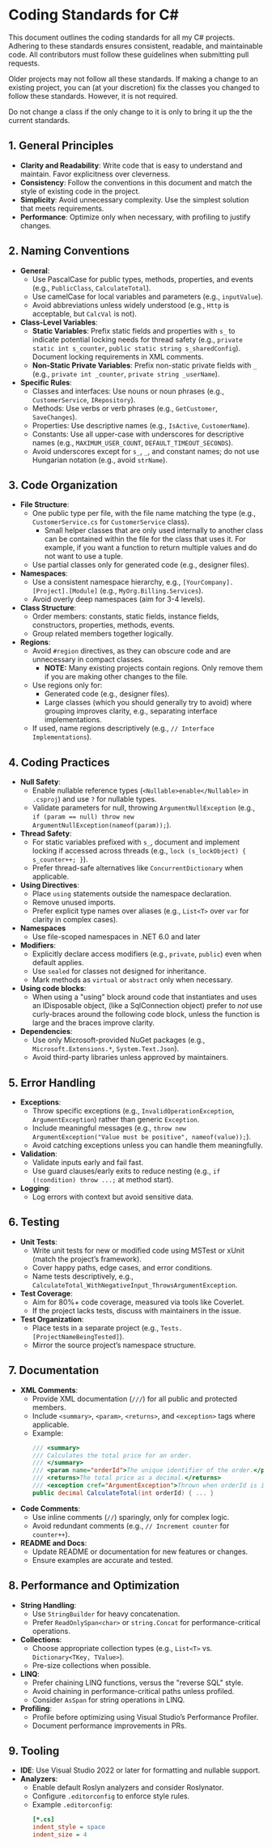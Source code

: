 # Coding Standards for C#

This document outlines the coding standards for all my C# projects. Adhering to these standards ensures consistent, readable, and maintainable code. All contributors must follow these guidelines when submitting pull requests.

Older projects may not follow all these standards. If making a change to an existing project, you can (at your discretion) fix the classes you changed to follow these standards. However, it is not required.

Do not change a class if the only change to it is only to bring it up the the current standards.

## 1. General Principles

- **Clarity and Readability**: Write code that is easy to understand and maintain. Favor explicitness over cleverness.
- **Consistency**: Follow the conventions in this document and match the style of existing code in the project.
- **Simplicity**: Avoid unnecessary complexity. Use the simplest solution that meets requirements.
- **Performance**: Optimize only when necessary, with profiling to justify changes.

## 2. Naming Conventions

- **General**:
  - Use PascalCase for public types, methods, properties, and events (e.g., `PublicClass`, `CalculateTotal`).
  - Use camelCase for local variables and parameters (e.g., `inputValue`).
  - Avoid abbreviations unless widely understood (e.g., `Http` is acceptable, but `CalcVal` is not).
- **Class-Level Variables**:
  - **Static Variables**: Prefix static fields and properties with `s_` to indicate potential locking needs for thread safety (e.g., `private static int s_counter`, `public static string s_sharedConfig`). Document locking requirements in XML comments.
  - **Non-Static Private Variables**: Prefix non-static private fields with `_` (e.g., `private int _counter`, `private string _userName`).
- **Specific Rules**:
  - Classes and interfaces: Use nouns or noun phrases (e.g., `CustomerService`, `IRepository`).
  - Methods: Use verbs or verb phrases (e.g., `GetCustomer`, `SaveChanges`).
  - Properties: Use descriptive names (e.g., `IsActive`, `CustomerName`).
  - Constants: Use all upper-case with underscores for descriptive names (e.g., `MAXIMUM_USER_COUNT`, `DEFAULT_TIMEOUT_SECONDS`).
  - Avoid underscores except for `s_`, `_`, and constant names; do not use Hungarian notation (e.g., avoid `strName`).

## 3. Code Organization

- **File Structure**:
  - One public type per file, with the file name matching the type (e.g., `CustomerService.cs` for `CustomerService` class).
    - Small helper classes that are only used internally to another class can be contained within the file for the class that uses it. For example, if you want a function to return multiple values and do not want to use a tuple.
  - Use partial classes only for generated code (e.g., designer files).
- **Namespaces**:
  - Use a consistent namespace hierarchy, e.g., `[YourCompany].[Project].[Module]` (e.g., `MyOrg.Billing.Services`).
  - Avoid overly deep namespaces (aim for 3-4 levels).
- **Class Structure**:
  - Order members: constants, static fields, instance fields, constructors, properties, methods, events.
  - Group related members together logically.
- **Regions**:
  - Avoid `#region` directives, as they can obscure code and are unnecessary in compact classes.
      - **NOTE:** Many existing projects contain regions. Only remove them if you are making other changes to the file.
  - Use regions only for:
    - Generated code (e.g., designer files).
    - Large classes (which you should generally try to avoid) where grouping improves clarity, e.g., separating interface implementations.
  - If used, name regions descriptively (e.g., `// Interface Implementations`).

## 4. Coding Practices

- **Null Safety**:
  - Enable nullable reference types (`<Nullable>enable</Nullable>` in `.csproj`) and use `?` for nullable types.
  - Validate parameters for null, throwing `ArgumentNullException` (e.g., `if (param == null) throw new ArgumentNullException(nameof(param));`).
- **Thread Safety**:
  - For static variables prefixed with `s_`, document and implement locking if accessed across threads (e.g., `lock (s_lockObject) { s_counter++; }`).
  - Prefer thread-safe alternatives like `ConcurrentDictionary` when applicable.
- **Using Directives**:
  - Place `using` statements outside the namespace declaration.
  - Remove unused imports.
  - Prefer explicit type names over aliases (e.g., `List<T>` over `var` for clarity in complex cases).
- **Namespaces**
  - Use file-scoped namespaces in .NET 6.0 and later
- **Modifiers**:
  - Explicitly declare access modifiers (e.g., `private`, `public`) even when default applies.
  - Use `sealed` for classes not designed for inheritance.
  - Mark methods as `virtual` or `abstract` only when necessary.
- **Using code blocks**:
  - When using a "using" block around code that instantiates and uses an IDisposable object, (like a SqlConnection object) prefer to *not* use curly-braces around the following code block, unless the function is large and the braces improve clarity.
- **Dependencies**:
  - Use only Microsoft-provided NuGet packages (e.g., `Microsoft.Extensions.*`, `System.Text.Json`).
  - Avoid third-party libraries unless approved by maintainers.

## 5. Error Handling

- **Exceptions**:
  - Throw specific exceptions (e.g., `InvalidOperationException`, `ArgumentException`) rather than generic `Exception`.
  - Include meaningful messages (e.g., `throw new ArgumentException("Value must be positive", nameof(value));`).
  - Avoid catching exceptions unless you can handle them meaningfully.
- **Validation**:
  - Validate inputs early and fail fast.
  - Use guard clauses/early exits to reduce nesting (e.g., `if (!condition) throw ...;` at method start).
- **Logging**:
  - Log errors with context but avoid sensitive data.

## 6. Testing

- **Unit Tests**:
  - Write unit tests for new or modified code using MSTest or xUnit (match the project’s framework).
  - Cover happy paths, edge cases, and error conditions.
  - Name tests descriptively, e.g., `CalculateTotal_WithNegativeInput_ThrowsArgumentException`.
- **Test Coverage**:
  - Aim for 80%+ code coverage, measured via tools like Coverlet.
  - If the project lacks tests, discuss with maintainers in the issue.
- **Test Organization**:
  - Place tests in a separate project (e.g., `Tests.[ProjectNameBeingTested]`).
  - Mirror the source project’s namespace structure.

## 7. Documentation

- **XML Comments**:
  - Provide XML documentation (`///`) for all public and protected members.
  - Include `<summary>`, `<param>`, `<returns>`, and `<exception>` tags where applicable.
  - Example:
    ```csharp
    /// <summary>
    /// Calculates the total price for an order.
    /// </summary>
    /// <param name="orderId">The unique identifier of the order.</param>
    /// <returns>The total price as a decimal.</returns>
    /// <exception cref="ArgumentException">Thrown when orderId is invalid.</exception>
    public decimal CalculateTotal(int orderId) { ... }
    ```
- **Code Comments**:
  - Use inline comments (`//`) sparingly, only for complex logic.
  - Avoid redundant comments (e.g., `// Increment counter` for `counter++`).
- **README and Docs**:
  - Update README or documentation for new features or changes.
  - Ensure examples are accurate and tested.

## 8. Performance and Optimization

- **String Handling**:
  - Use `StringBuilder` for heavy concatenation.
  - Prefer `ReadOnlySpan<char>` or `string.Concat` for performance-critical operations.
- **Collections**:
  - Choose appropriate collection types (e.g., `List<T>` vs. `Dictionary<TKey, TValue>`).
  - Pre-size collections when possible.
- **LINQ**:
  - Prefer chaining LINQ functions, versus the "reverse SQL" style.
  - Avoid chaining in performance-critical paths unless profiled.
  - Consider `AsSpan` for string operations in LINQ.
- **Profiling**:
  - Profile before optimizing using Visual Studio’s Performance Profiler.
  - Document performance improvements in PRs.

## 9. Tooling

- **IDE**: Use Visual Studio 2022 or later for formatting and nullable support.
- **Analyzers**:
  - Enable default Roslyn analyzers and consider Roslynator.
  - Configure `.editorconfig` to enforce style rules.
  - Example `.editorconfig`:
    ```ini
    [*.cs]
    indent_style = space
    indent_size = 4
